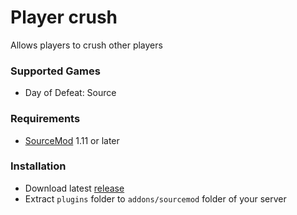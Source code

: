 # Player crush

Allows players to crush other players

### Supported Games

* Day of Defeat: Source

### Requirements

* [SourceMod](https://www.sourcemod.net) 1.11 or later

### Installation

* Download latest [release](https://github.com/dronelektron/player-crush/releases)
* Extract `plugins` folder to `addons/sourcemod` folder of your server
